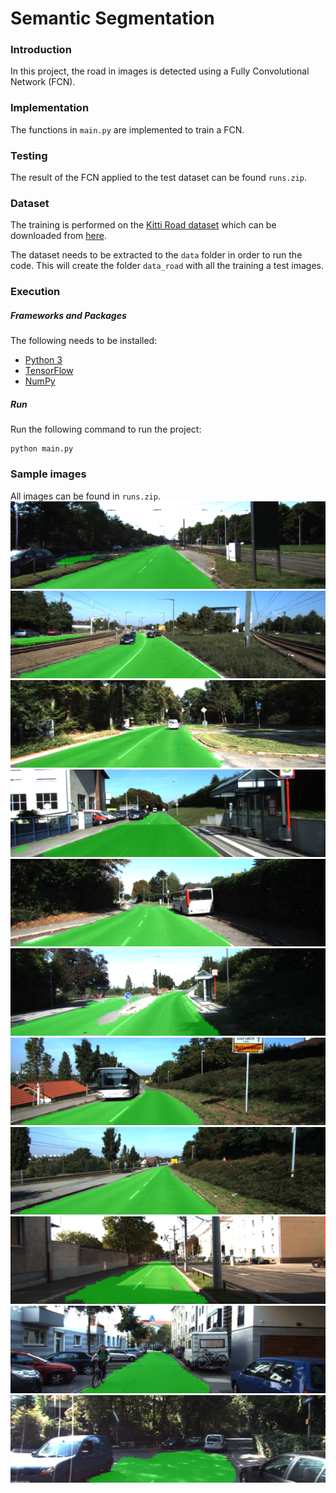 # Semantic Segmentation
### Introduction
In this project, the road in images is detected using a Fully Convolutional Network (FCN).

### Implementation
The functions in `main.py` are implemented to train a FCN. 

### Testing
The result of the FCN applied to the test dataset can be found `runs.zip`.

### Dataset
The training is performed on the [Kitti Road dataset](http://www.cvlibs.net/datasets/kitti/eval_road.php) which can be downloaded from [here](http://www.cvlibs.net/download.php?file=data_road.zip). 

The dataset needs to be extracted to the `data` folder in order to run the code. This will create the folder `data_road` with all the training a test images.

### Execution 
##### Frameworks and Packages
The following needs to be installed:
 - [Python 3](https://www.python.org/)
 - [TensorFlow](https://www.tensorflow.org/)
 - [NumPy](http://www.numpy.org/)

##### Run
Run the following command to run the project:
```
python main.py
```

### Sample images
All images can be found in `runs.zip`.
![png](samples/um_000000.png) 
![png](samples/um_000005.png) 
![png](samples/um_000006.png) 
![png](samples/um_000013.png) 
![png](samples/um_000024.png) 
![png](samples/um_000028.png) 
![png](samples/um_000032.png) 
![png](samples/um_000034.png) 
![png](samples/um_000069.png) 
![png](samples/uu_000005.png) 
![png](samples/uu_000009.png) 

